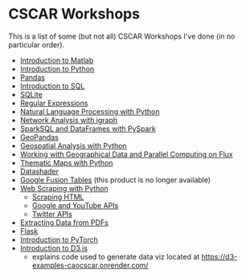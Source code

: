 # CSCAR Workshops
This is a list of some (but not all) CSCAR Workshops I've done (in no particular order).
- [Introduction to Matlab](matlab)
- [Introduction to Python](python-intro)
- [Pandas](pandas)
- [Introduction to SQL](sql)
- [SQLite](sqlite)
- [Regular Expressions](regex)
- [Natural Language Processing with Python](natural-language-processing)
- [Network Analysis with igraph](igraph)
- [SparkSQL and DataFrames with PySpark](pyspark)
- [GeoPandas](geopandas)
- [Geospatial Analysis with Python](geospatial-analysis)
- [Working with Geographical Data and Parallel Computing on Flux](dotmap)
- [Thematic Maps with Python](thematic-maps)
- [Datashader](datashader)
- [Google Fusion Tables](fusion-tables) (this product is no longer available)
- [Web Scraping with Python](webscraping)
  - [Scraping HTML](https://nbviewer.jupyter.org/github/caocscar/workshops/blob/master/webscraping/webscraping_in_python.ipynb)
  - [Google and YouTube APIs](https://nbviewer.jupyter.org/github/caocscar/workshops/blob/master/webscraping/Google.ipynb) 
  - [Twitter APIs](https://nbviewer.jupyter.org/github/caocscar/workshops/blob/master/webscraping/Twitter.ipynb)
- [Extracting Data from PDFs](pdf-data-extraction)
- [Flask](flask)
- [Introduction to PyTorch](pytorch)
- [Introduction to D3.js](D3)
  - explains code used to generate data viz located at https://d3-examples-caocscar.onrender.com/